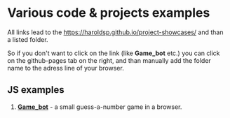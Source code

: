 # Various code & projects examples

All links lead to the https://haroldsp.github.io/project-showcases/ and than a listed folder.

So if you don't want to click on the link (like **Game_bot** etc.) you can click on the github-pages tab on the right, and than manually add the folder name to the adress line of your browser.

## JS examples

1. [**Game_bot**](https://haroldsp.github.io/project-showcases/Game_bot/) - a small guess-a-number game in a browser.
